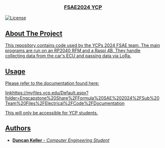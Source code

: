 <br/>
<p align="center">
  <a href="https://github.com/Jkeller11/FSAE2024">

  <h3 align="center">FSAE2024 YCP </h3>

</p>

![License](https://img.shields.io/github/license/Jkeller11/FSAE2024) 

## About The Project

This repository contains code used by the YCPs 2024 FSAE team. The main programs are run on an RP2040 RFM and a Raspi 4B. They handle collecting data from the car's ECU and passing data via LoRa.

## Usage

Please refer to the documentation found here: 

linkhttps://myfiles.ycp.edu/Default.aspx?folder=Engcapstone%20Share%2FFormula%20SAE%202024%2FSub%20Team%20Files%2FElectrical%2FCode%2FDocumentation

This will only be accessible for YCP students.


## Authors

* **Duncan Keller** - *Computer Engineering Student*

